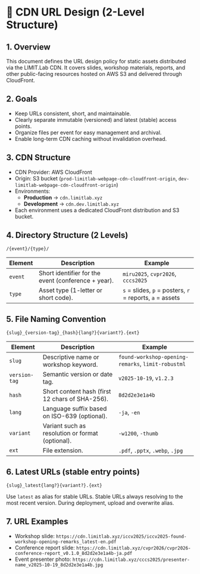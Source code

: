 # 📘 CDN URL Design (2-Level Structure)

## 1. Overview

This document defines the URL design policy for static assets distributed via the LIMIT.Lab CDN.
It covers slides, workshop materials, reports, and other public-facing resources hosted on AWS S3
and delivered through CloudFront.

## 2. Goals

- Keep URLs consistent, short, and maintainable.
- Clearly separate immutable (versioned) and latest (stable) access points.
- Organize files per event for easy management and archival.
- Enable long-term CDN caching without invalidation overhead.

## 3. CDN Structure
- CDN Provider: AWS CloudFront  
- Origin: S3 bucket (`prod-limitlab-webpage-cdn-cloudfront-origin`, `dev-limitlab-webpage-cdn-cloudfront-origin`)
- Environments:
  - **Production** → `cdn.limitlab.xyz`
  - **Development** → `cdn.dev.limitlab.xyz`
- Each environment uses a dedicated CloudFront distribution and S3 bucket.

## 4. Directory Structure (2 Levels)

```
/{event}/{type}/
```

| Element | Description                                         | Example                                                  |
| ------- | --------------------------------------------------- | -------------------------------------------------------- |
| `event` | Short identifier for the event (conference + year). | `miru2025`, `cvpr2026`, `cccs2025`                       |
| `type`  | Asset type (1-letter or short code).                | `s` = slides, `p` = posters, `r` = reports, `a` = assets |


## 5. File Naming Convention

```
{slug}_{version-tag}_{hash}{lang?}{variant?}.{ext}
```

| Element       | Description                                      | Example                                |
| ------------- | ------------------------------------------------ | -------------------------------------- |
| `slug`        | Descriptive name or workshop keyword.            | `found-workshop-opening-remarks`, `limit-robustml` |
| `version-tag` | Semantic version or date tag.                    | `v2025-10-19`, `v1.2.3`                |
| `hash`        | Short content hash (first 12 chars of SHA-256).  | `8d2d2e3e1a4b`                         |
| `lang`        | Language suffix based on ISO-639 (optional).     | `-ja`, `-en`                           |
| `variant`     | Variant such as resolution or format (optional). | `-w1200`, `-thumb`                     |
| `ext`         | File extension.                                  | `.pdf`, `.pptx`, `.webp`, `.jpg`       |

## 6. Latest URLs (stable entry points)

```
{slug}_latest{lang?}{variant?}.{ext}
```

Use `latest` as alias for stable URLs. Stable URLs always resolving to the most recent version. During deployment, upload and overwrite alias.

## 7. URL Examples

- Workshop slide: `https://cdn.limitlab.xyz/iccv2025/iccv2025-found-workshop-opening-remarks_latest-en.pdf`
- Conference report slide: `https://cdn.limitlab.xyz/cvpr2026/cvpr2026-conference-report_v0.1.0_8d2d2e3e1a4b-ja.pdf`
- Event presenter photo: `https://cdn.limitlab.xyz/cccs2025/presenter-name_v2025-10-19_8d2d2e3e1a4b.jpg`